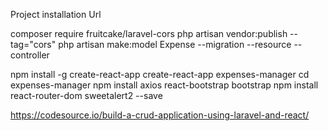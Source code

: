 Project installation Url



composer require fruitcake/laravel-cors
php artisan vendor:publish --tag="cors"
php artisan make:model Expense --migration --resource --controller


npm install -g create-react-app 
create-react-app expenses-manager 
cd expenses-manager 
npm install axios react-bootstrap bootstrap 
npm install react-router-dom sweetalert2 --save








https://codesource.io/build-a-crud-application-using-laravel-and-react/